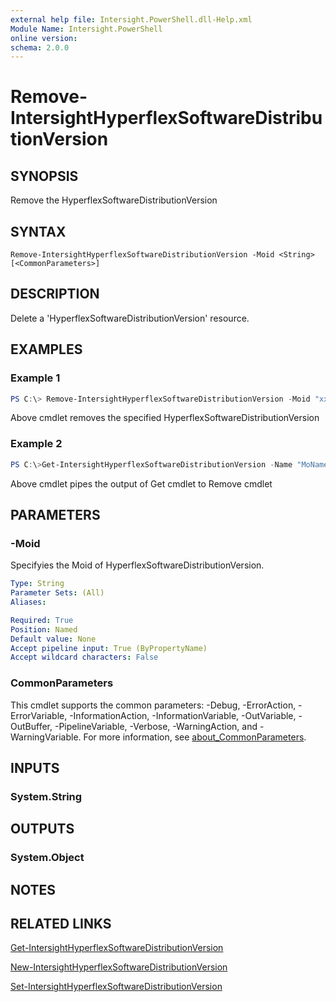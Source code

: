 ```yaml
---
external help file: Intersight.PowerShell.dll-Help.xml
Module Name: Intersight.PowerShell
online version:
schema: 2.0.0
---
```


# Remove-IntersightHyperflexSoftwareDistributionVersion

## SYNOPSIS
Remove the HyperflexSoftwareDistributionVersion

## SYNTAX

```
Remove-IntersightHyperflexSoftwareDistributionVersion -Moid <String> [<CommonParameters>]
```

## DESCRIPTION
Delete a &apos;HyperflexSoftwareDistributionVersion&apos; resource.

## EXAMPLES

### Example 1
```powershell
PS C:\> Remove-IntersightHyperflexSoftwareDistributionVersion -Moid "xxxxxxxxxxxxxxxxxxxxxxxxxxx"
```
Above cmdlet removes the specified HyperflexSoftwareDistributionVersion 

### Example 2
```powershell
PS C:\>Get-IntersightHyperflexSoftwareDistributionVersion -Name "MoName"|  Remove-IntersightHyperflexSoftwareDistributionVersion
```
Above cmdlet pipes the output of Get cmdlet to Remove cmdlet

## PARAMETERS

### -Moid
Specifyies the Moid of HyperflexSoftwareDistributionVersion.

```yaml
Type: String
Parameter Sets: (All)
Aliases:

Required: True
Position: Named
Default value: None
Accept pipeline input: True (ByPropertyName)
Accept wildcard characters: False
```

### CommonParameters
This cmdlet supports the common parameters: -Debug, -ErrorAction, -ErrorVariable, -InformationAction, -InformationVariable, -OutVariable, -OutBuffer, -PipelineVariable, -Verbose, -WarningAction, and -WarningVariable. For more information, see [about_CommonParameters](http://go.microsoft.com/fwlink/?LinkID=113216).

## INPUTS

### System.String

## OUTPUTS

### System.Object
## NOTES

## RELATED LINKS

[Get-IntersightHyperflexSoftwareDistributionVersion](./Get-IntersightHyperflexSoftwareDistributionVersion.md)

[New-IntersightHyperflexSoftwareDistributionVersion](./New-IntersightHyperflexSoftwareDistributionVersion.md)

[Set-IntersightHyperflexSoftwareDistributionVersion](./Set-IntersightHyperflexSoftwareDistributionVersion.md)

